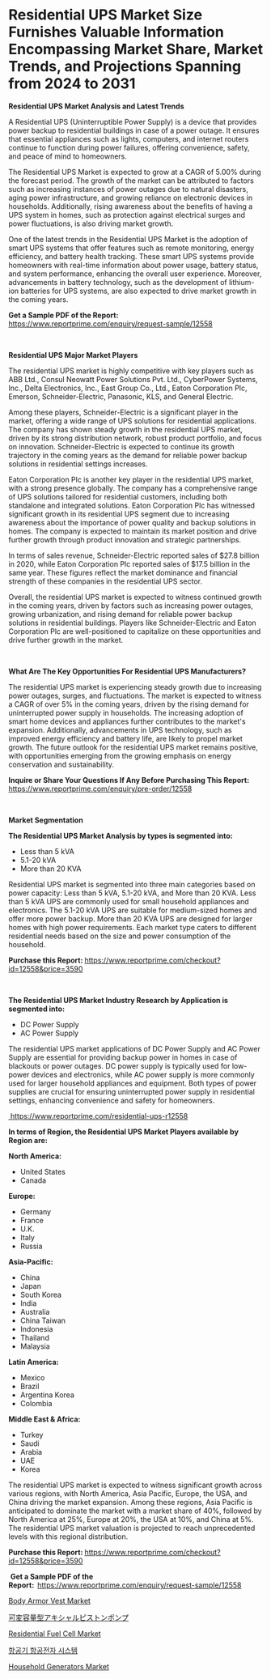 <p><h1>Residential UPS Market Size Furnishes Valuable Information Encompassing Market Share, Market Trends, and Projections Spanning from 2024 to 2031</h1></p><p><strong>Residential UPS Market Analysis and Latest Trends</strong></p>
<p><p>A Residential UPS (Uninterruptible Power Supply) is a device that provides power backup to residential buildings in case of a power outage. It ensures that essential appliances such as lights, computers, and internet routers continue to function during power failures, offering convenience, safety, and peace of mind to homeowners. </p><p>The Residential UPS Market is expected to grow at a CAGR of 5.00% during the forecast period. The growth of the market can be attributed to factors such as increasing instances of power outages due to natural disasters, aging power infrastructure, and growing reliance on electronic devices in households. Additionally, rising awareness about the benefits of having a UPS system in homes, such as protection against electrical surges and power fluctuations, is also driving market growth.</p><p>One of the latest trends in the Residential UPS Market is the adoption of smart UPS systems that offer features such as remote monitoring, energy efficiency, and battery health tracking. These smart UPS systems provide homeowners with real-time information about power usage, battery status, and system performance, enhancing the overall user experience. Moreover, advancements in battery technology, such as the development of lithium-ion batteries for UPS systems, are also expected to drive market growth in the coming years.</p></p>
<p><strong>Get a Sample PDF of the Report:&nbsp;</strong> <a href="https://www.reportprime.com/enquiry/request-sample/12558">https://www.reportprime.com/enquiry/request-sample/12558</a></p>
<p>&nbsp;</p>
<p><strong>Residential UPS Major Market Players</strong></p>
<p><p>The residential UPS market is highly competitive with key players such as ABB Ltd., Consul Neowatt Power Solutions Pvt. Ltd., CyberPower Systems, Inc., Delta Electronics, Inc., East Group Co., Ltd., Eaton Corporation Plc, Emerson, Schneider-Electric, Panasonic, KLS, and General Electric.</p><p>Among these players, Schneider-Electric is a significant player in the market, offering a wide range of UPS solutions for residential applications. The company has shown steady growth in the residential UPS market, driven by its strong distribution network, robust product portfolio, and focus on innovation. Schneider-Electric is expected to continue its growth trajectory in the coming years as the demand for reliable power backup solutions in residential settings increases.</p><p>Eaton Corporation Plc is another key player in the residential UPS market, with a strong presence globally. The company has a comprehensive range of UPS solutions tailored for residential customers, including both standalone and integrated solutions. Eaton Corporation Plc has witnessed significant growth in its residential UPS segment due to increasing awareness about the importance of power quality and backup solutions in homes. The company is expected to maintain its market position and drive further growth through product innovation and strategic partnerships.</p><p>In terms of sales revenue, Schneider-Electric reported sales of $27.8 billion in 2020, while Eaton Corporation Plc reported sales of $17.5 billion in the same year. These figures reflect the market dominance and financial strength of these companies in the residential UPS sector.</p><p>Overall, the residential UPS market is expected to witness continued growth in the coming years, driven by factors such as increasing power outages, growing urbanization, and rising demand for reliable power backup solutions in residential buildings. Players like Schneider-Electric and Eaton Corporation Plc are well-positioned to capitalize on these opportunities and drive further growth in the market.</p></p>
<p>&nbsp;</p>
<p><strong>What Are The Key Opportunities For Residential UPS Manufacturers?</strong></p>
<p><p>The residential UPS market is experiencing steady growth due to increasing power outages, surges, and fluctuations. The market is expected to witness a CAGR of over 5% in the coming years, driven by the rising demand for uninterrupted power supply in households. The increasing adoption of smart home devices and appliances further contributes to the market's expansion. Additionally, advancements in UPS technology, such as improved energy efficiency and battery life, are likely to propel market growth. The future outlook for the residential UPS market remains positive, with opportunities emerging from the growing emphasis on energy conservation and sustainability.</p></p>
<p><strong>Inquire or Share Your Questions If Any Before Purchasing This Report:</strong> <a href="https://www.reportprime.com/enquiry/pre-order/12558">https://www.reportprime.com/enquiry/pre-order/12558</a></p>
<p>&nbsp;</p>
<p><strong>Market Segmentation</strong></p>
<p><strong>The Residential UPS Market Analysis by types is segmented into:</strong></p>
<p><ul><li>Less than 5 kVA</li><li>5.1-20 kVA</li><li>More than 20 KVA</li></ul></p>
<p><p>Residential UPS market is segmented into three main categories based on power capacity: Less than 5 kVA, 5.1-20 kVA, and More than 20 KVA. Less than 5 kVA UPS are commonly used for small household appliances and electronics. The 5.1-20 kVA UPS are suitable for medium-sized homes and offer more power backup. More than 20 KVA UPS are designed for larger homes with high power requirements. Each market type caters to different residential needs based on the size and power consumption of the household.</p></p>
<p><strong>Purchase this Report:&nbsp;</strong><a href="https://www.reportprime.com/checkout?id=12558&price=3590">https://www.reportprime.com/checkout?id=12558&price=3590</a></p>
<p>&nbsp;</p>
<p><strong>The Residential UPS Market Industry Research by Application is segmented into:</strong></p>
<p><ul><li>DC Power Supply</li><li>AC Power Supply</li></ul></p>
<p><p>The residential UPS market applications of DC Power Supply and AC Power Supply are essential for providing backup power in homes in case of blackouts or power outages. DC power supply is typically used for low-power devices and electronics, while AC power supply is more commonly used for larger household appliances and equipment. Both types of power supplies are crucial for ensuring uninterrupted power supply in residential settings, enhancing convenience and safety for homeowners.</p></p>
<p><a href="https://www.reportprime.com/residential-ups-r12558">&nbsp;https://www.reportprime.com/residential-ups-r12558</a></p>
<p><strong>In terms of Region, the Residential UPS Market Players available by Region are:</strong></p>
<p>
    <p> <strong> North America: </strong>
        <ul>
            <li>United States</li>
            <li>Canada</li>
        </ul>
        </p> 
    <p> <strong> Europe: </strong>
        <ul>
            <li>Germany</li>
            <li>France</li>
            <li>U.K.</li>
            <li>Italy</li>
            <li>Russia</li>
        </ul>
        </p> 
    <p> <strong> Asia-Pacific: </strong>
        <ul>
            <li>China</li>
            <li>Japan</li>
            <li>South Korea</li>
            <li>India</li>
            <li>Australia</li>
            <li>China Taiwan</li>
            <li>Indonesia</li>
            <li>Thailand</li>
            <li>Malaysia</li>
        </ul>
        </p> 
    <p> <strong> Latin America: </strong>
        <ul>
            <li>Mexico</li>
            <li>Brazil</li>
            <li>Argentina Korea</li>
            <li>Colombia</li>
        </ul>
        </p> 
    <p> <strong> Middle East & Africa: </strong>
        <ul>
            <li>Turkey</li>
            <li>Saudi</li>
            <li>Arabia</li>
            <li>UAE</li>
            <li>Korea</li>
        </ul>
    </p>
    </p>
<p><p>The residential UPS market is expected to witness significant growth across various regions, with North America, Asia Pacific, Europe, the USA, and China driving the market expansion. Among these regions, Asia Pacific is anticipated to dominate the market with a market share of 40%, followed by North America at 25%, Europe at 20%, the USA at 10%, and China at 5%. The residential UPS market valuation is projected to reach unprecedented levels with this regional distribution.</p></p>
<p><strong>Purchase this Report: </strong><a href="https://www.reportprime.com/checkout?id=12558&price=3590">https://www.reportprime.com/checkout?id=12558&price=3590</a></p>
<p>&nbsp;<strong>Get a Sample PDF of the Report:&nbsp;&nbsp;</strong><a href="https://www.reportprime.com/enquiry/request-sample/12558">https://www.reportprime.com/enquiry/request-sample/12558</a></p>
<p><strong></strong></p>
<p><p><a href="https://issuu.com/reportprime-2/docs/body-armor-vest-market-size-2030.pptx">Body Armor Vest Market</a></p><p><a href="https://github.com/FrancoWeber2023/Market-Research-Report-List-1/blob/main/988224674496.md">可変容量型アキシャルピストンポンプ</a></p><p><a href="https://github.com/RyleeBauch2023/Market-Research-Report-List-1/blob/main/residential-fuel-cell-market.md">Residential Fuel Cell Market</a></p><p><a href="https://github.com/AidenReinger/Market-Research-Report-List-1/blob/main/789749171007.md">항공기 항공전자 시스템</a></p><p><a href="https://github.com/AndreanneHane2023/Market-Research-Report-List-1/blob/main/household-generators-market.md">Household Generators Market</a></p></p>